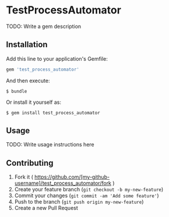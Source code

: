 # TestProcessAutomator

TODO: Write a gem description

## Installation

Add this line to your application's Gemfile:

```ruby
gem 'test_process_automator'
```

And then execute:

    $ bundle

Or install it yourself as:

    $ gem install test_process_automator

## Usage

TODO: Write usage instructions here

## Contributing

1. Fork it ( https://github.com/[my-github-username]/test_process_automator/fork )
2. Create your feature branch (`git checkout -b my-new-feature`)
3. Commit your changes (`git commit -am 'Add some feature'`)
4. Push to the branch (`git push origin my-new-feature`)
5. Create a new Pull Request
